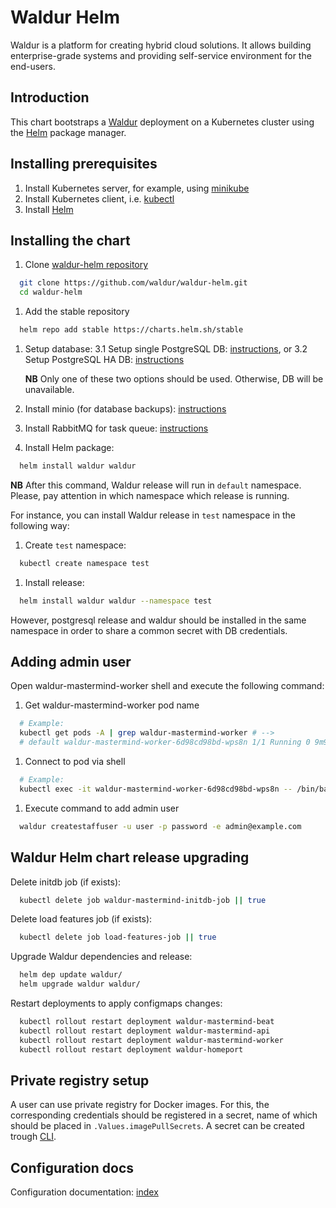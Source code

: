# Waldur Helm

Waldur is a platform for creating hybrid cloud solutions.
It allows building enterprise-grade systems and
providing self-service environment for the end-users.

## Introduction

This chart bootstraps a [Waldur](https://waldur.com/) deployment
on a Kubernetes cluster using the [Helm](https://helm.sh) package manager.

## Installing prerequisites

1. Install Kubernetes server, for example, using [minikube](docs/minikube.md)
2. Install Kubernetes client, i.e. [kubectl](docs/kubectl.md)
3. Install [Helm](docs/helm.md)

## Installing the chart

1. Clone [waldur-helm repository](https://github.com/waldur/waldur-helm)

```bash
  git clone https://github.com/waldur/waldur-helm.git
  cd waldur-helm
```

1. Add the stable repository

```bash
  helm repo add stable https://charts.helm.sh/stable
```

1. Setup database:
    3.1 Setup single PostgreSQL DB: [instructions](docs/postgres-db.md), or
    3.2 Setup PostgreSQL HA DB: [instructions](docs/postgres-db-ha.md)

    **NB** Only one of these two options should be used. Otherwise, DB will be unavailable.

2. Install minio (for database backups): [instructions](docs/minio.md)
3. Install RabbitMQ for task queue: [instructions](docs/rabbitmq.md)
4. Install Helm package:

```bash
  helm install waldur waldur
```

**NB** After this command, Waldur release will run in `default` namespace.
Please, pay attention in which namespace which release is running.

For instance, you can install Waldur release
in `test` namespace in the following way:

1. Create `test` namespace:

```bash
  kubectl create namespace test
```

1. Install release:

```bash
  helm install waldur waldur --namespace test
```

However, postgresql release and waldur should be installed
in the same namespace in order to share a common secret with DB credentials.

## Adding admin user

Open waldur-mastermind-worker shell and execute the following command:

1. Get waldur-mastermind-worker pod name

```bash
  # Example:
  kubectl get pods -A | grep waldur-mastermind-worker # -->
  # default waldur-mastermind-worker-6d98cd98bd-wps8n 1/1 Running 0 9m9s
```

1. Connect to pod via shell

```bash
  # Example:
  kubectl exec -it waldur-mastermind-worker-6d98cd98bd-wps8n -- /bin/bash
```

1. Execute command to add admin user

```bash
  waldur createstaffuser -u user -p password -e admin@example.com
```

## Waldur Helm chart release upgrading

Delete initdb job (if exists):

```bash
  kubectl delete job waldur-mastermind-initdb-job || true
```

Delete load features job (if exists):

```bash
  kubectl delete job load-features-job || true
```

Upgrade Waldur dependencies and release:

```bash
  helm dep update waldur/
  helm upgrade waldur waldur/
```

Restart deployments to apply configmaps changes:

```bash
  kubectl rollout restart deployment waldur-mastermind-beat
  kubectl rollout restart deployment waldur-mastermind-api
  kubectl rollout restart deployment waldur-mastermind-worker
  kubectl rollout restart deployment waldur-homeport
```

## Private registry setup

A user can use private registry for Docker images.
For this, the corresponding credentials should be registered in a secret,
name of which should be placed in `.Values.imagePullSecrets`.
A secret can be created trough [CLI](https://kubernetes.io/docs/tasks/configure-pod-container/pull-image-private-registry/#create-a-secret-by-providing-credentials-on-the-command-line).

## Configuration docs

Configuration documentation: [index](docs/index.md)
